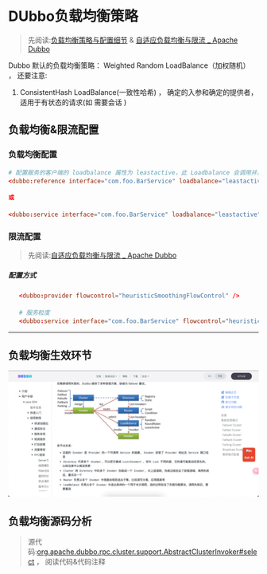 # DUbbo负载均衡策略
> 先阅读:[负载均衡策略与配置细节](./负载均衡策略与配置细节%20_%20Apache%20Dubbo.pdf) & [自适应负载均衡与限流 _ Apache Dubbo](./自适应负载均衡与限流%20_%20Apache%20Dubbo.pdf)

Dubbo 默认的负载均衡策略： Weighted Random LoadBalance（加权随机） ， 还要注意: 
1. ConsistentHash LoadBalance(一致性哈希) ， 确定的入参和确定的提供者，适用于有状态的请求(如 需要会话 )

## 负载均衡&限流配置
### 负载均衡配置
```conf
# 配置服务的客户端的 loadbalance 属性为 leastactive，此 Loadbalance 会调用并发数最小的 Provider（Consumer端并发数）。
<dubbo:reference interface="com.foo.BarService" loadbalance="leastactive" />

或 

<dubbo:service interface="com.foo.BarService" loadbalance="leastactive" />
```

### 限流配置
> 先阅读:[自适应负载均衡与限流 _ Apache Dubbo](./cn.dubbo.apache.org_zh-cn_overview_reference_proposals_heuristic-flow-control_.png)

##### 配置方式
```conf
   <dubbo:provider flowcontrol="heuristicSmoothingFlowControl" />
   
   # 服务粒度
   <dubbo:service interface="com.foo.BarService" flowcontrol="heuristicSmoothingFlowControl" />
```

---

## 负载均衡生效环节
![1ae6e28c70ec0be88a53006d37103f2f.png](./../005.IMGS/1ae6e28c70ec0be88a53006d37103f2f.png)


## 负载均衡源码分析
> 源代码:[org.apache.dubbo.rpc.cluster.support.AbstractClusterInvoker#select](../../001.SOURCE_CODE/000.DUBBO-3.3.2-RELEASE/000.DUBBO-3.3.2-RELEASE/dubbo-cluster/src/main/java/org/apache/dubbo/rpc/cluster/support/AbstractClusterInvoker.java) ， 阅读代码&代码注释

